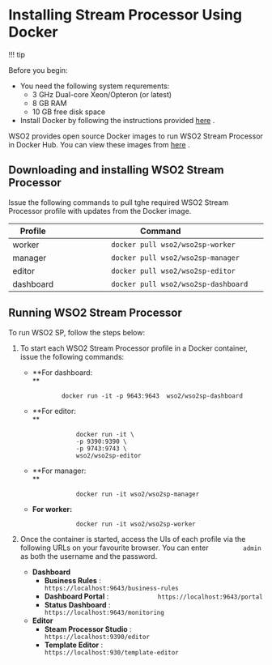 # Installing Stream Processor Using Docker

!!! tip

Before you begin:

-   You need the following system requrements:
    -   3 GHz Dual-core Xeon/Opteron (or latest)
    -   8 GB RAM
    -   10 GB free disk space
-   Install Docker by following the instructions provided
    [here](https://docs.docker.com/install/) .


WSO2 provides open source Docker images to run WSO2 Stream Processor in
Docker Hub. You can view these images from
[here](https://hub.docker.com/u/wso2/) .

## Downloading and installing WSO2 Stream Processor

Issue the following commands to pull tghe required WSO2 Stream Processor
profile with updates from the Docker image.

| Profile   | Command                                                      |
|-----------|--------------------------------------------------------------|
| worker    | `             docker pull wso2/wso2sp-worker            `    |
| manager   | `             docker pull wso2/wso2sp-manager            `   |
| editor    | `             docker pull wso2/wso2sp-editor            `    |
| dashboard | `             docker pull wso2/wso2sp-dashboard            ` |

## Running WSO2 Stream Processor

To run WSO2 SP, follow the steps below:

1.  To start each WSO2 Stream Processor profile in a Docker container,
    issue the following commands:

    -   **For dashboard:  
        **

        ``` text
                docker run -it -p 9643:9643  wso2/wso2sp-dashboard
        ```

    -   **For editor:  
        **

        ``` text
                    docker run -it \
                    -p 9390:9390 \
                    -p 9743:9743 \
                    wso2/wso2sp-editor
        ```

    -   **For manager:  
        **

        ``` text
                    docker run -it wso2/wso2sp-manager
        ```

    -   **For worker:**

        ``` text
                    docker run -it wso2/wso2sp-worker
        ```

2.  Once the container is started, access the UIs of each profile via
    the following URLs on your favourite browser. You can enter
    `          admin         ` as both the username and the password.
    -   **Dashboard**
        -   **Business Rules** :
            `              https://localhost:9643/business-rules             `
        -   **Dashboard Portal** :
            `              https://localhost:9643/portal             `
        -   **Status Dashboard** :
            `              https://localhost:9643/monitoring             `
    -   **Editor**
        -   **Steam Processor Studio** :
            `              https://localhost:9390/editor             `
        -   **Template Editor** :
            `              https://localhost:930/template-editor             `
